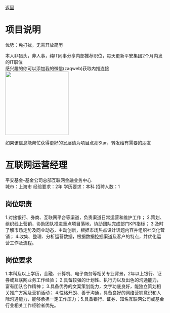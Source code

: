 [返回](../)

# 项目说明

优势：免打扰，无需开放简历

本人非猎头，非人事，纯IT同事分享内部推荐职位，每天更新平安集团2个月内发的IT职位  
感兴趣的你可以添加我的微信(zaqweb)获取内推连接  
<img src="https://github.com/zaqweb/PA-IT-JOBS/blob/master/WechatICode.jpeg"  height="200" width="200">

如果该信息能帮忙获得更好的发展请为项目点亮Star，转发给有需要的朋友

# 互联网运营经理
平安基金-基金公司总部互联网金融业务中心  
城市：上海市 经验要求：2年 学历要求：本科  招聘人数：1

## 岗位职责
1.对接银行、券商、互联网平台等渠道，负责渠道日常运营和维护工作；
2.策划、组织线上营销，协助团队推进重点项目落地，协助团队完成部门KPI指标；
3.及时了解市场走势及同业动态，主动创新，根据市场热点设计话题内容并组织社交化营销；
4.收集、整理、分析运营数据，根据数据挖掘渠道及客户的特点，并优化运营工作及流程。

## 岗位要求
1.本科及以上学历，金融、计算机、电子商务等相关专业背景，2年以上银行、证券或互联网业务工作经验；
2.具备较强的计划性、执行力以及出色的沟通能力，富有团队合作精神；
3.具备优秀的文案策划能力，文字功底良好，能独立策划相关推广方案及营销活动；
4.性格开朗、善于沟通，具备良好的网络营销意识和人际沟通能力，能够承担一定工作压力；5.具备银行、证券、知名互联网公司或基金行业相关工作经验者优先。




